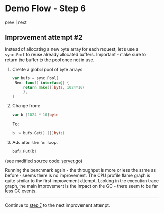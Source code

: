 # Demo Flow - Step 6

[prev](../step5/README.md) | [next](../step7/README.md)

## Improvement attempt #2

Instead of allocating a new byte array for each request, let's use a `sync.Pool` to reuse already allocated buffers. Important - make sure to return the buffer to the pool once not in use.

1. Create a global pool of byte arrays
   ```go
   var bufs = sync.Pool{
   	New: func() interface{} {
   		return make([]byte, 1024*10)
      	},
   }
   ```
2. Change from:
   ```go
   var b [1024 * 10]byte
   ```
   To:
   ```go
   b := bufs.Get().([]byte)
   ```
3. Add after the `for` loop:
   ```go
   bufs.Put(b)
   ```

(see modified source code: [server.go](server.go))

Running the benchmark again - the throughput is more or less the same as before - seems there is no improvement.
The CPU profile flame graph is quite similar to the first improvement attempt.
Looking in the execution trace graph, the main improvement is the impact on the GC - there seem to be far less GC events.

----

Continue to [step 7](../step7/README.md) to the next improvement attempt.